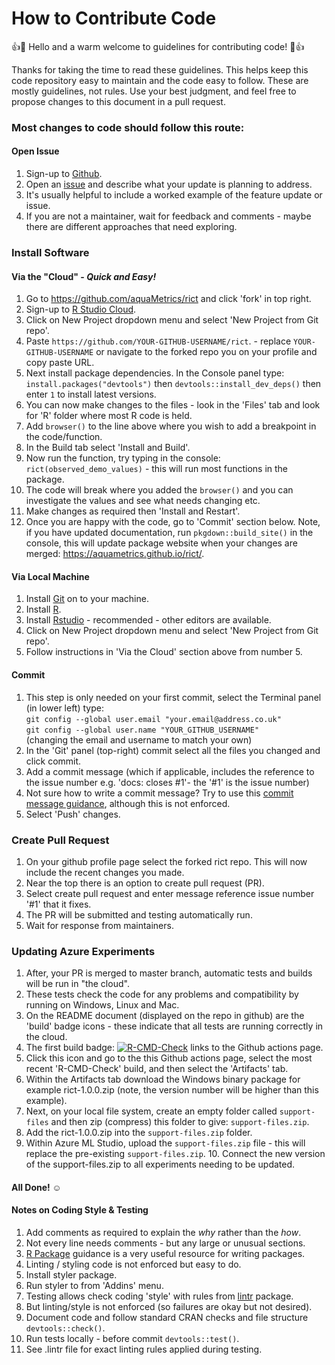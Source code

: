 # How to Contribute Code

:+1::tada: Hello and a warm welcome to guidelines for contributing code! :tada::+1:

  Thanks for taking the time to read these guidelines. This helps keep this code
  repository easy to maintain and the code easy to follow. These are mostly
  guidelines, not rules. Use your best judgment, and feel free to propose
  changes to this document in a pull request.

### Most changes to code should follow this route:

#### Open Issue

1. Sign-up to [Github](https://github.com).
2. Open an [issue](https://github.com/aquaMetrics/rict/issues) and describe what your update is planning to address.
3. It's usually helpful to include a worked example of the feature update or issue.
4. If you are not a maintainer, wait for feedback and comments - maybe there are different approaches that need exploring.

### Install Software

#### Via the "Cloud" - *Quick and Easy!*
1. Go to https://github.com/aquaMetrics/rict and click 'fork' in top right.
2. Sign-up to [R Studio Cloud](https://rstudio.cloud).
3. Click on New Project dropdown menu and select 'New Project from Git repo'.
4. Paste `https://github.com/YOUR-GITHUB-USERNAME/rict`. - replace `YOUR-GITHUB-USERNAME` or navigate to the forked repo you on your profile and copy paste URL.
5. Next install package dependencies. In the Console panel type: `install.packages("devtools")` then `devtools::install_dev_deps()` then enter `1` to install latest versions.
5. You can now make changes to the files - look in the 'Files' tab and look for 'R' folder where most R code is held.
6. Add `browser()` to the line above where you wish to  add a breakpoint in the code/function.
7. In the Build tab select 'Install and Build'. 
7. Now run the function, try typing in the console: `rict(observed_demo_values)` - this will run most functions in the package.
8. The code will break where you added the `browser()` and you can investigate the values and see what needs changing etc.
9. Make changes as required then 'Install and Restart'.
10. Once you are happy with the code, go to 'Commit' section below. Note, if you have updated documentation, run `pkgdown::build_site()` in the console, this will update package website when your changes are merged: https://aquametrics.github.io/rict/.

#### Via Local Machine
1. Install [Git](https://git-scm.com/) on to your machine.
2. Install [R](https://cran.r-project.org/).
3. Install [Rstudio](https://www.rstudio.com/) - recommended - other editors are available.
4. Click on New Project dropdown menu and select 'New Project from Git repo'.
5. Follow instructions in 'Via the Cloud' section above from number 5.

#### Commit

1. This step is only needed on your first commit, select the Terminal panel (in lower left) type:  
 `git config --global user.email "your.email@address.co.uk"`  
 `git config --global user.name "YOUR_GITHUB_USERNAME"`  
 (changing the email and username to match your own)
2. In the 'Git' panel (top-right) commit select all the files you changed and click commit.
3. Add a commit message (which if applicable, includes the reference to the issue number e.g. 'docs: closes #1'- the '#1' is the issue number)
4. Not sure how to write a commit message? Try to use this [commit message guidance](https://gist.github.com/stephenparish/9941e89d80e2bc58a153#subject-line), although this is not enforced.
5. Select 'Push' changes.

### Create Pull Request

1. On your github profile page select the forked rict repo. This will now include the recent changes you made.
2. Near the top there is an option to create pull request (PR).
3. Select create pull request and enter message reference issue number '#1' that it fixes.
4. The PR will be submitted and testing automatically run.
5. Wait for response from maintainers.

### Updating Azure Experiments

1. After, your PR is merged to master branch, automatic tests and builds will be run in "the cloud".
2. These tests check the code for any problems and compatibility by running on Windows, Linux and Mac.
3. On the README document (displayed on the repo in github) are the 'build' badge icons - these indicate that all tests are running correctly in the cloud.
4. The first build badge: [![R-CMD-Check](https://github.com/aquaMetrics/rict/actions)](https://github.com/aquaMetrics/rict/actions) links to the Github actions page.
5. Click this icon and go to the this Github actions page, select the most recent 'R-CMD-Check' build, and then select the 'Artifacts' tab. 
6. Within the Artifacts tab download the Windows binary package for example rict-1.0.0.zip (note, the version number will be higher than this example).
7. Next, on your local file system, create an empty folder called `support-files` and then zip (compress) this folder to give: `support-files.zip`.
8. Add the rict-1.0.0.zip into the `support-files.zip` folder.
9. Within Azure ML Studio, upload the `support-files.zip` file - this will replace the pre-existing `support-files.zip`. 10. Connect the new version of the support-files.zip to all experiments needing to be updated.

#### All Done! ☺

#### Notes on Coding Style & Testing

1. Add comments as required to explain the *why* rather than the *how*.
2. Not every line needs comments - but any large or unusual sections.
3. [R Package](http://r-pkgs.had.co.nz/) guidance is a very useful resource for writing packages.
4. Linting / styling code is not enforced but easy to do.
5. Install styler package.
6. Run styler to from 'Addins' menu.
7. Testing allows check coding 'style' with rules from [lintr](https://github.com/jimhester/lintr) package.
8. But linting/style is not enforced (so failures are okay but not desired).
9. Document code and follow standard CRAN checks and file structure `devtools::check()`.
10. Run tests locally - before commit `devtools::test()`.
11. See .lintr file for exact linting rules applied during testing.

